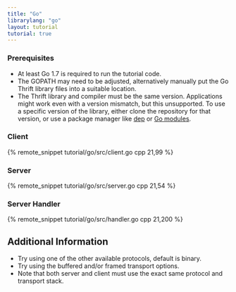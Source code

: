 ```yaml
---
title: "Go"
librarylang: "go"
layout: tutorial
tutorial: true
---
```


### Prerequisites

 * At least Go 1.7 is required to run the tutorial code.
 * The GOPATH may need to be adjusted, alternatively manually put the Go Thrift library files into a suitable location.
 * The Thrift library and compiler must be the same version. Applications might work even with a version mismatch, but this unsupported.
To use a specific version of the library, either clone the repository for that version, or use a package manager like [dep](https://golang.github.io/dep/) or [Go modules](https://github.com/golang/go/wiki/Modules).


### Client

{% remote_snippet tutorial/go/src/client.go cpp 21,99 %}


### Server

{% remote_snippet tutorial/go/src/server.go cpp 21,54 %}


### Server Handler

{% remote_snippet tutorial/go/src/handler.go cpp 21,200 %}


## Additional Information

 * Try using one of the other available protocols, default is binary.
 * Try using the buffered and/or framed transport options.
 * Note that both server and client must use the exact same protocol and transport stack.

